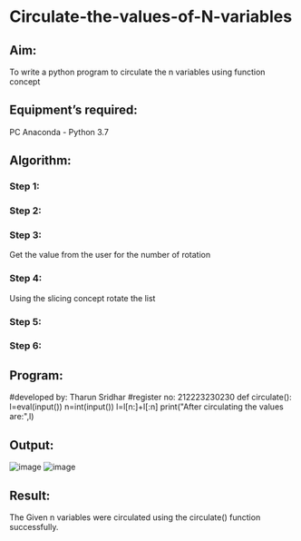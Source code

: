 # Circulate-the-values-of-N-variables
## Aim:
To write a python program to circulate the n variables using function concept
## Equipment’s required:
PC
Anaconda - Python 3.7
## Algorithm: 
### Step 1:
### Step 2:
### Step 3: 
Get the value from the user for the number of rotation
### Step 4: 
Using the slicing concept rotate the list

### Step 5: 
### Step 6: 
## Program:
#developed by: Tharun Sridhar
#register no: 212223230230
def circulate():
    l=eval(input())
    n=int(input())
    l=l[n:]+l[:n]
    print("After circulating the values are:",l)
    
## Output:
![image](https://github.com/Tharun0707/Circulate-the-values-of-N-variables/assets/145548496/d7d695a1-6eab-4e7a-87df-54903aed1461)
![image](https://github.com/Tharun0707/Circulate-the-values-of-N-variables/assets/145548496/39940280-5459-442c-a623-957e509166ae)


## Result:
The Given n variables were circulated using the circulate() function successfully.
